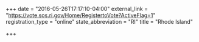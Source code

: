 +++
date = "2016-05-26T17:17:10-04:00"
external_link = "https://vote.sos.ri.gov/Home/RegistertoVote?ActiveFlag=1"
registration_type = "online"
state_abbreviation = "RI"
title = "Rhode Island"

+++
